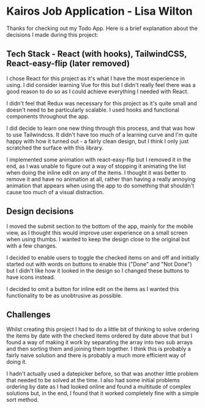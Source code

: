 # Kairos Job Application - Lisa Wilton

Thanks for checking out my Todo App. Here is a brief explanation about the decisions I made during this project:

## Tech Stack - React (with hooks), TailwindCSS, React-easy-flip (later removed)

I chose React for this project as it's what I have the most experience in using. I did consider learning Vue for this but I didn't really feel there was a good reason to do so as I could achieve everything I needed with React.

I didn't feel that Redux was necessary for this project as it's quite small and doesn't need to be particularly scalable. I used hooks and functional components throughout the app.

I did decide to learn one new thing through this process, and that was how to use Tailwindcss. It didn't have too much of a learning curve and I'm quite happy with how it turned out - a fairly clean design, but I think I only just scratched the surface with this library.

I implemented some animation with react-easy-flip but I removed it in the end, as I was unable to figure out a way of stopping it animating the list when doing the inline edit on any of the items. I thought it was better to remove it and have no animation at all, rather than having a really annoying animation that appears when using the app to do something that shouldn't cause too much of a visual distraction. 

## Design decisions

I moved the submit section to the bottom of the app, mainly for the mobile view, as I thought this would improve user experience on a small screen when using thumbs. I wanted to keep the design close to the original but with a few changes. 

I decided to enable users to toggle the checked items on and off and initially started out with words on buttons to enable this ("Done" and "Not Done") but I didn't like how it looked in the design so I changed these buttons to have icons instead.

I decided to omit a button for inline edit on the items as I wanted this functionality to be as unobtrusive as possible.

## Challenges

Whilst creating this project I had to do a little bit of thinking to solve ordering the items by date with the checked items ordered by date above that but I found a way of making it work by separating the array into two sub arrays and then sorting them and joining them together. I think this is probably a fairly naive solution and there is probably a much more efficient way of doing it.

I hadn't actually used a datepicker before, so that was another little problem that needed to be solved at the time. I also had some initial problems ordering by date as I had looked online and found a multitude of complex solutions but, in the end, I found that it worked completely fine with a simple sort method.









